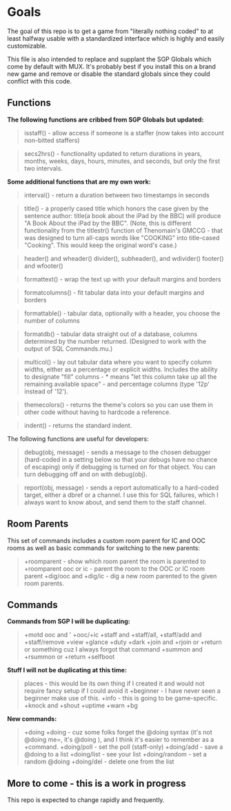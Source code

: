 # Goals

The goal of this repo is to get a game from "literally nothing coded" to at least halfway usable with a standardized interface which is highly and easily customizable.

This file is also intended to replace and supplant the SGP Globals which come by default with MUX. It's probably best if you install this on a brand new game and remove or disable the standard globals since they could conflict with this code.

## Functions

**The following functions are cribbed from SGP Globals but updated:**

> isstaff() - allow access if someone is a staffer (now takes into account non-bitted staffers)

> secs2hrs() - functionality updated to return durations in years, months, weeks, days, hours, minutes, and seconds, but only the first two intervals.

**Some additional functions that are my own work:**

> interval() - return a duration between two timestamps in seconds

> title() - a properly cased title which honors the case given by the sentence author: title(a book about the iPad by the BBC) will produce "A Book About the iPad by the BBC". (Note, this is different functionality from the titlestr() function of Thenomain's GMCCG - that was designed to turn all-caps words like "COOKING" into title-cased "Cooking". This would keep the original word's case.)

> header() and wheader()
> divider(), subheader(), and wdivider()
> footer() and wfooter()

> formattext() - wrap the text up with your default margins and borders

> formatcolumns() - fit tabular data into your default margins and borders

> formattable() - tabular data, optionally with a header, you choose the number of columns

> formatdb() - tabular data straight out of a database, columns determined by the number returned. (Designed to work with the output of SQL Commands.mu.)

> multicol() - lay out tabular data where you want to specify column widths, either as a percentage or explicit widths. Includes the ability to designate "fill" columns - * means "let this column take up all the remaining available space" - and percentage columns (type '12p' instead of '12').

> themecolors() - returns the theme's colors so you can use them in other code without having to hardcode a reference.

> indent() - returns the standard indent.

The following functions are useful for developers:

> debug(obj, message) - sends a message to the chosen debugger (hard-coded in a setting below so that your debugs have no chance of escaping) only if debugging is turned on for that object. You can turn debugging off and on with debug(obj).

> report(obj, message) - sends a report automatically to a hard-coded target, either a dbref or a channel. I use this for SQL failures, which I always want to know about, and send them to the staff channel.

## Room Parents

This set of commands includes a custom room parent for IC and OOC rooms as well as basic commands for switching to the new parents:

> +roomparent - show which room parent the room is parented to
> +roomparent ooc or ic - parent the room to the OOC or IC room parent
> +dig/ooc <room name> and +dig/ic <room name> - dig a new room parented to the given room parents.

## Commands

**Commands from SGP I will be duplicating:**

> +motd
> ooc and '
> +ooc/+ic
> +staff and +staff/all, +staff/add and +staff/remove
> +view
> +glance
> +duty
> +dark
> +join <name> and +rjoin or +return or something cuz I always forgot that command
> +summon <name> and +rsummon or +return <name>
> +selfboot

**Stuff I will not be duplicating at this time:**

> places - this would be its own thing if I created it and would not require fancy setup if I could avoid it
> +beginner - I have never seen a beginner make use of this.
> +info - this is going to be game-specific.
> +knock and +shout
> +uptime
> +warn
> +bg

**New commands:**

> +doing
> +doing <text> - cuz some folks forget the @doing syntax (it's not @doing me=<text>, it's @doing <text>), and I think it's easier to remember as a +command.
> +doing/poll <text> - set the poll (staff-only)
> +doing/add <text> - save a @doing to a list
> +doing/list - see your list
> +doing/random - set a random @doing
> +doing/del <number> - delete one from the list

## More to come - this is a work in progress

This repo is expected to change rapidly and frequently.
